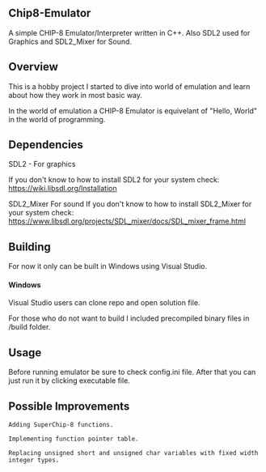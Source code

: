 ## Chip8-Emulator
A simple CHIP-8 Emulator/Interpreter written in C++. Also SDL2 used for Graphics and SDL2_Mixer for Sound.

## Overview
This is a hobby project I started to dive into world of emulation and learn about how they work in most basic way.

In the world of emulation a CHIP-8 Emulator is equivelant of "Hello, World" in the world of programming.

## Dependencies
SDL2 - For graphics

If you don't know to how to install SDL2 for your system check:
https://wiki.libsdl.org/Installation


SDL2_Mixer For sound
If you don't know to how to install SDL2_Mixer for your system check:
https://www.libsdl.org/projects/SDL_mixer/docs/SDL_mixer_frame.html

## Building
For now it only can be built in Windows using Visual Studio.
  #### Windows
   Visual Studio users can clone repo and open solution file.


For those who do not want to build I included precompiled binary files in /build folder.

## Usage 
Before running emulator be sure to check config.ini file.
After that you can just run it by clicking executable file.


## Possible Improvements
    Adding SuperChip-8 functions.
   
    Implementing function pointer table.
   
    Replacing unsigned short and unsigned char variables with fixed width integer types.
